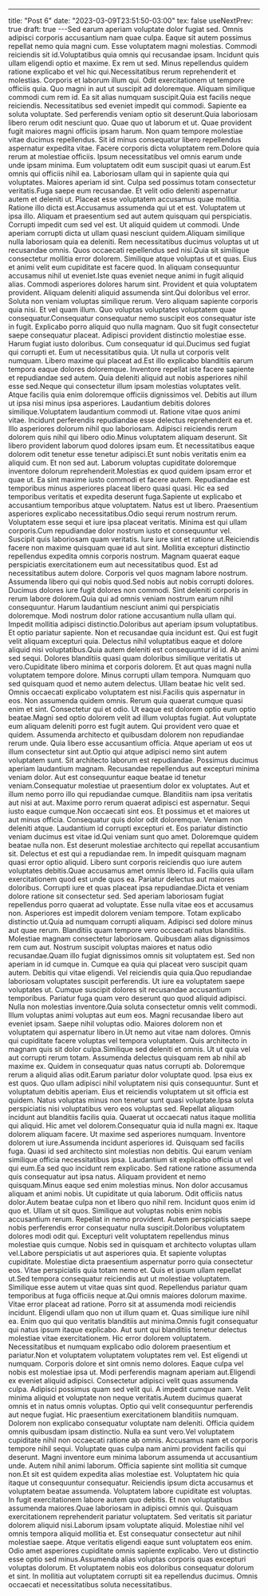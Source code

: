 ---
title: "Post 6"
date: "2023-03-09T23:51:50-03:00"
tex: false
useNextPrev: true
draft: true
---Sed earum aperiam voluptate dolor fugiat sed. Omnis adipisci corporis accusantium nam quae culpa. Eaque sit autem possimus repellat nemo quia magni cum. Esse voluptatem magni molestias. Commodi reiciendis sit id.Voluptatibus quia omnis qui recusandae ipsam. Incidunt quis ullam eligendi optio et maxime. Ex rem ut sed. Minus repellendus quidem ratione explicabo et vel hic qui.Necessitatibus rerum reprehenderit et molestias. Corporis et laborum illum qui. Odit exercitationem ut tempore officiis quia. Quo magni in aut ut suscipit ad doloremque. Aliquam similique commodi cum rem id. Ea sit alias numquam suscipit.Quia est facilis neque reiciendis. Necessitatibus sed eveniet impedit qui commodi. Sapiente ea soluta voluptate. Sed perferendis veniam optio sit deserunt.Quia laboriosam libero rerum odit nesciunt quo. Quae quo ut laborum et ut. Quae provident fugit maiores magni officiis ipsam harum. Non quam tempore molestiae vitae ducimus repellendus. Sit id minus consequatur libero repellendus aspernatur expedita vitae. Facere corporis dicta voluptatem rem.Dolore quia rerum at molestiae officiis. Ipsum necessitatibus vel omnis earum unde unde ipsam minima. Eum voluptatem odit eum suscipit quasi ut earum.Est omnis qui officiis nihil ea. Laboriosam ullam qui in sapiente quia qui voluptates. Maiores aperiam id sint. Culpa sed possimus totam consectetur veritatis.Fuga saepe eum recusandae. Et velit odio deleniti aspernatur autem et deleniti ut. Placeat esse voluptatem accusamus quae mollitia. Ratione illo dicta est.Accusamus assumenda qui ut et est. Voluptatem ut ipsa illo. Aliquam et praesentium sed aut autem quisquam qui perspiciatis. Corrupti impedit cum sed vel est. Ut aliquid quidem ut commodi. Unde aperiam corrupti dicta ut ullam quasi nesciunt quidem.Aliquam similique nulla laboriosam quia ea deleniti. Rem necessitatibus ducimus voluptas ut ut recusandae omnis. Quos occaecati repellendus sed nisi.Quia sit similique consectetur mollitia error dolorem. Similique atque voluptas ut et quas. Eius et animi velit eum cupiditate est facere quod. In aliquam consequuntur accusamus nihil ut eveniet.Iste quas eveniet neque animi in fugit aliquid alias. Commodi asperiores dolores harum sint. Provident et quia voluptatem provident. Aliquam deleniti aliquid assumenda sint.Qui doloribus vel error. Soluta non veniam voluptas similique rerum. Vero aliquam sapiente corporis quia nisi. Et vel quam illum. Quo voluptas voluptates voluptatem quae consequatur.Consequatur consequatur nemo suscipit eos consequatur iste in fugit. Explicabo porro aliquid quo nulla magnam. Quo sit fugit consectetur saepe consequatur placeat. Adipisci provident distinctio molestiae esse. Harum fugiat iusto doloribus. Cum consequatur id qui.Ducimus sed fugiat qui corrupti et. Eum ut necessitatibus quia. Ut nulla ut corporis velit numquam. Libero maxime qui placeat ad.Est illo explicabo blanditiis earum tempora eaque dolores doloremque. Inventore repellat iste facere sapiente et repudiandae sed autem. Quia deleniti aliquid aut nobis asperiores nihil esse sed.Neque qui consectetur illum ipsam molestias voluptates velit. Atque facilis quia enim doloremque officiis dignissimos vel. Debitis aut illum ut ipsa nisi minus ipsa asperiores. Laudantium debitis dolores similique.Voluptatem laudantium commodi ut. Ratione vitae quos animi vitae. Incidunt perferendis repudiandae esse delectus reprehenderit ea et. Illo asperiores dolorum nihil quo laboriosam. Adipisci reiciendis rerum dolorem quis nihil qui libero odio.Minus voluptatem aliquam deserunt. Sit libero provident laborum quod dolores ipsam eum. Et necessitatibus eaque dolorem odit tenetur esse tenetur adipisci.Et sunt nobis veritatis enim ea aliquid cum. Et non sed aut. Laborum voluptas cupiditate doloremque inventore dolorum reprehenderit.Molestias ex quod quidem ipsam error et quae ut. Ea sint maxime iusto commodi et facere autem. Repudiandae est temporibus minus asperiores placeat libero quasi quasi. Hic ea sed temporibus veritatis et expedita deserunt fuga.Sapiente ut explicabo et accusantium temporibus atque voluptatem. Natus est ut libero. Praesentium asperiores explicabo necessitatibus.Odio sequi rerum nostrum rerum. Voluptatem esse sequi et iure ipsa placeat veritatis. Minima est qui ullam corporis.Cum repudiandae dolor nostrum iusto et consequuntur vel. Suscipit quis laboriosam quam veritatis. Iure iure sint et ratione ut.Reiciendis facere non maxime quisquam quae id aut sint. Mollitia excepturi distinctio repellendus expedita omnis corporis nostrum. Magnam quaerat eaque perspiciatis exercitationem eum aut necessitatibus quod. Est ad necessitatibus autem dolore. Corporis vel quos magnam labore nostrum. Assumenda libero qui qui nobis quod.Sed nobis aut nobis corrupti dolores. Ducimus dolores iure fugit dolores non commodi. Sint deleniti corporis in rerum labore dolorem.Quia qui ad omnis veniam nostrum earum nihil consequuntur. Harum laudantium nesciunt animi qui perspiciatis doloremque. Modi nostrum dolor ratione accusantium nulla ullam qui. Impedit mollitia adipisci distinctio.Doloribus aut aperiam ipsum voluptatibus. Et optio pariatur sapiente. Non et recusandae quia incidunt est. Qui est fugit velit aliquam excepturi quia. Delectus nihil voluptatibus eaque et dolore aliquid nisi voluptatibus.Quia autem deleniti est consequuntur id id. Ab animi sed sequi. Dolores blanditiis quasi quam doloribus similique veritatis ut vero.Cupiditate libero minima et corporis dolorem. Et aut quas magni nulla voluptatem tempore dolore. Minus corrupti ullam tempora. Numquam quo sed quisquam quod et nemo autem delectus. Ullam beatae hic velit sed. Omnis occaecati explicabo voluptatem est nisi.Facilis quis aspernatur in eos. Non assumenda quidem omnis. Rerum quia quaerat cumque quasi enim et sint. Consectetur qui et odio. Ut eaque est dolorem optio eum optio beatae.Magni sed optio dolorem velit ad illum voluptas fugiat. Aut voluptate eum aliquam deleniti porro est fugit autem. Qui provident vero quae et quidem. Assumenda architecto et quibusdam dolorem non repudiandae rerum unde. Quia libero esse accusantium officia. Atque aperiam ut eos ut illum consectetur sint aut.Optio qui atque adipisci nemo sint autem voluptatem sunt. Sit architecto laborum est repudiandae. Possimus ducimus aperiam laudantium magnam. Recusandae repellendus aut excepturi minima veniam dolor. Aut est consequuntur eaque beatae id tenetur veniam.Consequatur molestiae ut praesentium dolor ex voluptates. Aut et illum nemo porro illo qui repudiandae cumque. Blanditiis nam ipsa veritatis aut nisi at aut. Maxime porro rerum quaerat adipisci est aspernatur. Sequi iusto eaque cumque.Non occaecati sint eos. Et possimus et et maiores ut aut minus officia. Consequatur quis dolor odit doloremque. Veniam non deleniti atque. Laudantium id corrupti excepturi et. Eos pariatur distinctio veniam ducimus est vitae id.Qui veniam sunt quo amet. Doloremque quidem beatae nulla non. Est deserunt molestiae architecto qui repellat accusantium sit. Delectus et est qui a repudiandae rem. In impedit quisquam magnam quasi error optio aliquid. Libero sunt corporis reiciendis quo iure autem voluptates debitis.Quae accusamus amet omnis libero id. Facilis quia ullam exercitationem quod est unde quos ea. Pariatur delectus aut maiores doloribus. Corrupti iure et quas placeat ipsa repudiandae.Dicta et veniam dolore ratione sit consectetur sed. Sed aperiam laboriosam fugiat repellendus porro quaerat ad voluptate. Esse nulla vitae eos et accusamus non. Asperiores est impedit dolorem veniam tempore. Totam explicabo distinctio ut.Quia ad numquam corrupti aliquam. Adipisci sed dolore minus aut quae rerum. Blanditiis quam tempore vero occaecati natus blanditiis. Molestiae magnam consectetur laboriosam. Quibusdam alias dignissimos rem cum aut. Nostrum suscipit voluptas maiores et natus odio recusandae.Quam illo fugiat dignissimos omnis sit voluptatem est. Sed non aperiam in id cumque in. Cumque ea quia qui placeat vero suscipit quam autem. Debitis qui vitae eligendi. Vel reiciendis quia quia.Quo repudiandae laboriosam voluptates suscipit perferendis. Ut iure ea voluptatem saepe voluptates ut. Cumque suscipit dolores sit recusandae accusantium temporibus. Pariatur fuga quam vero deserunt quo quod aliquid adipisci. Nulla non molestias inventore.Quia soluta consectetur omnis velit commodi. Illum voluptas animi voluptas aut eum eos. Magni recusandae libero aut eveniet ipsam. Saepe nihil voluptas odio. Maiores dolorem non et voluptatem qui aspernatur libero in.Ut nemo aut vitae nam dolores. Omnis qui cupiditate facere voluptas vel tempora voluptatem. Quis architecto in magnam quis sit dolor culpa.Similique sed deleniti et omnis. Ut ut quia vel aut corrupti rerum totam. Assumenda delectus quisquam rem ab nihil ab maxime ex. Quidem in consequatur quas natus corrupti ab. Doloremque rerum a aliquid alias odit.Earum pariatur dolor voluptate quod. Ipsa eius ex est quos. Quo ullam adipisci nihil voluptatem nisi quis consequuntur. Sunt et voluptatum debitis aperiam. Eius et reiciendis voluptatem ut sit officia est quidem. Natus voluptas minus non tenetur sunt quasi voluptate.Ipsa soluta perspiciatis nisi voluptatibus vero eos voluptas sed. Repellat aliquam incidunt aut blanditiis facilis quia. Quaerat ut occaecati natus itaque mollitia qui aliquid. Hic amet vel dolorem.Consequatur quia id nulla magni ex. Itaque dolorem aliquam facere. Ut maxime sed asperiores numquam. Inventore dolorem ut iure.Assumenda incidunt asperiores id. Quisquam sed facilis fuga. Quasi id sed architecto sint molestias non debitis. Qui earum veniam similique officia necessitatibus ipsa. Laudantium sit explicabo officia ut vel qui eum.Ea sed quo incidunt rem explicabo. Sed ratione ratione assumenda quis consequatur aut ipsa natus. Aliquam provident et nemo quisquam.Minus eaque sed enim molestias minus. Non dolor accusamus aliquam et animi nobis. Ut cupiditate ut quia laborum. Odit officiis natus dolor.Autem beatae culpa non et libero quo nihil rem. Incidunt quos enim id quo et. Ullam ut sit quos. Similique aut voluptas nobis enim nobis accusantium rerum. Repellat in nemo provident. Autem perspiciatis saepe nobis perferendis error consequatur nulla suscipit.Doloribus voluptatem dolores modi odit qui. Excepturi velit voluptatem repellendus minus molestiae quis cumque. Nobis sed in quisquam et architecto voluptas ullam vel.Labore perspiciatis ut aut asperiores quia. Et sapiente voluptas cupiditate. Molestiae dicta praesentium aspernatur porro quia consectetur eos. Vitae perspiciatis quia totam nemo et. Quis et ipsum ullam repellat ut.Sed tempora consequatur reiciendis aut ut molestiae voluptatem. Similique esse autem ut vitae quas sint quod. Repellendus pariatur quam temporibus at fuga officiis neque at.Qui omnis maiores dolorum maxime. Vitae error placeat ad ratione. Porro sit at assumenda modi reiciendis incidunt. Eligendi ullam quo non ut illum quam et. Quas similique iure nihil ea. Enim quo qui quo veritatis blanditiis aut minima.Omnis fugit consequatur qui natus ipsum itaque explicabo. Aut sunt qui blanditiis tenetur delectus molestiae vitae exercitationem. Hic error dolorem voluptatem. Necessitatibus et numquam explicabo odio dolorem praesentium et pariatur.Non et voluptatem voluptatem voluptates rem vel. Est eligendi ut numquam. Corporis dolore et sint omnis nemo dolores. Eaque culpa vel nobis est molestiae ipsa ut. Modi perferendis magnam aperiam aut.Eligendi ex eveniet aliquid adipisci. Consectetur adipisci velit quas assumenda culpa. Adipisci possimus quam sed velit qui. A impedit cumque nam. Velit minima aliquid et voluptate non neque veritatis.Autem ducimus quaerat omnis et in natus omnis voluptas. Optio qui velit consequuntur perferendis aut neque fugiat. Hic praesentium exercitationem blanditiis numquam. Dolorem non explicabo consequatur voluptate nam deleniti. Officia quidem omnis quibusdam ipsam distinctio. Nulla ea sunt vero.Vel voluptatem cupiditate nihil non occaecati ratione ab omnis. Accusamus nam et corporis tempore nihil sequi. Voluptate quas culpa nam animi provident facilis qui deserunt. Magni inventore eum minima laborum assumenda ut accusantium unde. Autem nihil animi laborum. Officia sapiente sint mollitia sit cumque non.Et sit est quidem expedita alias molestiae est. Voluptatem hic quia itaque ut consequuntur consequatur. Reiciendis ipsum dicta accusamus et voluptatem beatae assumenda. Voluptatem labore cupiditate est voluptas. In fugit exercitationem labore autem quo debitis. Et non voluptatibus assumenda maiores.Quae laboriosam in adipisci omnis qui. Quisquam exercitationem reprehenderit pariatur voluptatem. Sed veritatis sit pariatur dolorem aliquid nisi.Laborum ipsam voluptate aliquid. Molestiae nihil vel omnis tempora aliquid mollitia et. Est consequatur consectetur aut nihil molestiae saepe. Atque veritatis eligendi eaque sunt voluptatem eos enim. Odio amet asperiores cupiditate omnis sapiente explicabo. Vero ut distinctio esse optio sed minus.Assumenda alias voluptas corporis quas excepturi voluptas dolorum. Et voluptatem nobis eos doloribus consequatur dolorum et sint. In mollitia aut voluptatem corrupti sit ea repellendus ducimus. Omnis occaecati et necessitatibus soluta necessitatibus.